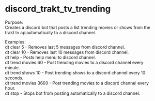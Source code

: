 # discord_trakt_tv_trending

Purpose: <br/>
Creates a discord bot that posts a list trending movies or shows from the trakt tv apiautomatically to a discord channel. <br/>

Examples: <br/>
dt clear 5 - Removes last 5 messages from discord channel. <br/>
dt clear 10 - Removes last 10 messages from discord channel. <br/>
dt help - Posts help menu to discord channel. <br/>
dt trend movies 60 - Post trending movies to a discord channel every minute. <br/>
dt trend shows 10 - Post trending shows to a discord channel every 10 seconds. <br/>
dt trend movies 3600 - Post trending movies to a discord channel every hour. <br/>
dt stop - Stops bot from posting automatically to a discord channel. <br/>
